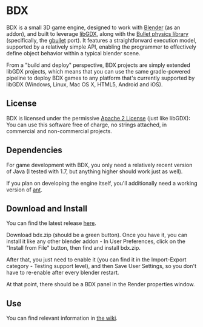 BDX
===

BDX is a small 3D game engine, designed to work with [Blender](http://www.blender.org/) (as an addon), and built to leverage [libGDX](http://libgdx.badlogicgames.com/), along with the [Bullet physics library](http://bulletphysics.org/) (specifically, the [gbullet](http://code.google.com/p/gbullet/) port). It features a straightforward execution model, supported by a relatively simple API, enabling the programmer to effectively define object behavior within a typical blender scene.

From a "build and deploy" perspective, BDX projects are simply extended libGDX projects, which means that you can use the same gradle-powered pipeline to deploy BDX games to any platform that's currently supported by libGDX (Windows, Linux, Mac OS X, HTML5, Android and iOS).

License
-------

BDX is licensed under the permissive [Apache 2 License](http://www.apache.org/licenses/LICENSE-2.0.html) (just like libGDX): You can use this software free of charge, no strings attached, in commercial and non-commercial projects.

Dependencies
------------

For game development with BDX, you only need a relatively recent version of Java (I tested with 1.7, but anything higher should work just as well).

If you plan on developing the engine itself, you'll additionally need a working version of [ant](http://ant.apache.org/).

Download and Install
--------------------

You can find the latest release [here](https://github.com/GoranM/bdx/releases).

Download bdx.zip (should be a green button). Once you have it, you can install it like any other blender addon - In User Preferences, click on the "Install from File" button, then find and install bdx.zip.

After that, you just need to enable it (you can find it in the Import-Export category - Testing support level), and then Save User Settings, so you don't have to re-enable after every blender restart.

At that point, there should be a BDX panel in the Render properties window.

Use
---

You can find relevant information in [the wiki](https://github.com/GoranM/bdx/wiki).
